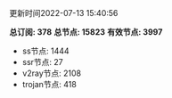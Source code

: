 更新时间2022-07-13 15:40:56

**总订阅: 378**
**总节点: 15823**
**有效节点: 3997**
- ss节点: 1444
- ssr节点: 27
- v2ray节点: 2108
- trojan节点: 418
